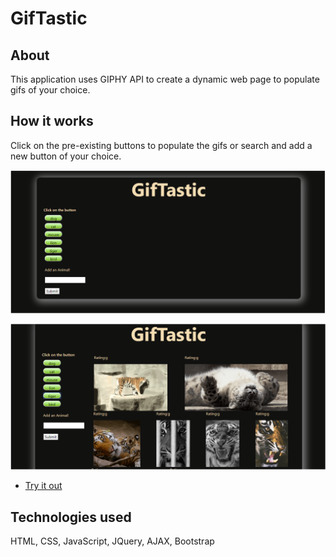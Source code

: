 # GifTastic

## About
This application uses GIPHY API to create a dynamic web page to populate gifs of your choice.

## How it works
Click on the pre-existing buttons to populate the gifs or search and add a new button of your choice.

![GifTastic](css/images/GifTastic.png)

![GifTastic](css/images/GifTasticResult.png)

* [Try it out](https://nmalk.github.io/GifTastic/)


## Technologies used
HTML, CSS, JavaScript, JQuery, AJAX, Bootstrap